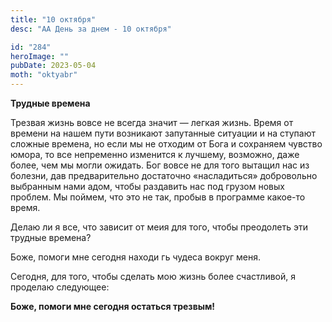 ```yaml
---
title: "10 октября"
desc: "АА День за днем - 10 октября"

id: "284"
heroImage: ""
pubDate: 2023-05-04
moth: "oktyabr"
---
```


**Трудные времена**

Трезвая жизнь вовсе не всегда значит — легкая жизнь. Время от времени на нашем
пути возникают запутанные ситуации и на ступают сложные времена, но если мы не
отходим от Бога и сохраняем чувство юмора, то все непременно изменится к
лучшему, возможно, даже более, чем мы могли ожидать. Бог вовсе не для того
вытащил нас из болезни, дав предварительно достаточно «насладиться»
добровольно выбранным нами адом, чтобы раздавить нас под грузом новых проблем.
Мы поймем, что это не так, пробыв в программе какое-то время.

Делаю ли я все, что зависит от меия для того, чтобы преодолеть эти трудные
времена?

Боже, помоги мне сегодня находи гь чудеса вокруг меня.

Сегодня, для того, чтобы сделать мою жизнь более счастливой, я проделаю
следующее:

**Боже, помоги мне сегодня остаться трезвым!**
